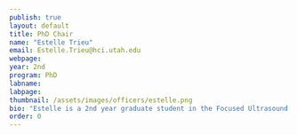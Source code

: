```yaml
---
publish: true
layout: default
title: PhD Chair
name: "Estelle Trieu"
email: Estelle.Trieu@hci.utah.edu
webpage:
year: 2nd
program: PhD
labname: 
labpage:
thumbnail: /assets/images/officers/estelle.png
bio: "Estelle is a 2nd year graduate student in the Focused Ultrasound group at the Imaging and Neurosciences Center. Outside of research, you'll find her training at her CrossFit box, practicing the Olympic lifts (snatch & clean and jerk), or running cross country. She also enjoys hanging out with her friends and learning to cook new recipes."
order: 0
---
```

